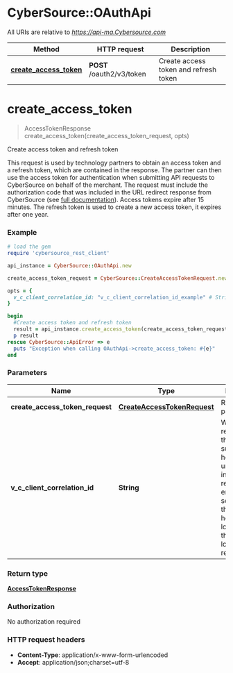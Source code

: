 # CyberSource::OAuthApi

All URIs are relative to *https://api-ma.Cybersource.com*

Method | HTTP request | Description
------------- | ------------- | -------------
[**create_access_token**](OAuthApi.md#create_access_token) | **POST** /oauth2/v3/token | Create access token and refresh token


# **create_access_token**
> AccessTokenResponse create_access_token(create_access_token_request, opts)

Create access token and refresh token

This request is used by technology partners to obtain an access token and a refresh token, which are contained in the response.  The partner can then use the access token for authentication when submitting API requests to CyberSource on behalf of the merchant.   The request must include the authorization code that was included in the URL redirect response from CyberSource (see [full documentation](https://developer.cybersource.com/api/developer-guides/OAuth/cybs_extend_intro.html)). Access tokens expire after 15 minutes. The refresh token is used to create a new access token, it expires after one year. 

### Example
```ruby
# load the gem
require 'cybersource_rest_client'

api_instance = CyberSource::OAuthApi.new

create_access_token_request = CyberSource::CreateAccessTokenRequest.new # CreateAccessTokenRequest | Request payload

opts = { 
  v_c_client_correlation_id: "v_c_client_correlation_id_example" # String | We recommended that you submit this header with a unique value in every client request to this endpoint.  It is sent back in the response header and logged both in the request log and response log. 
}

begin
  #Create access token and refresh token
  result = api_instance.create_access_token(create_access_token_request, opts)
  p result
rescue CyberSource::ApiError => e
  puts "Exception when calling OAuthApi->create_access_token: #{e}"
end
```

### Parameters

Name | Type | Description  | Notes
------------- | ------------- | ------------- | -------------
 **create_access_token_request** | [**CreateAccessTokenRequest**](CreateAccessTokenRequest.md)| Request payload | 
 **v_c_client_correlation_id** | **String**| We recommended that you submit this header with a unique value in every client request to this endpoint.  It is sent back in the response header and logged both in the request log and response log.  | [optional] 

### Return type

[**AccessTokenResponse**](AccessTokenResponse.md)

### Authorization

No authorization required

### HTTP request headers

 - **Content-Type**: application/x-www-form-urlencoded
 - **Accept**: application/json;charset=utf-8



